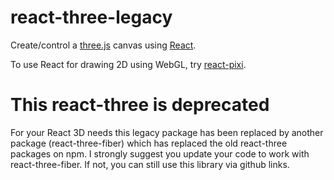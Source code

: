 react-three-legacy
==================

Create/control a [three.js](http://threejs.org/) canvas using [React](https://github.com/facebook/react).

To use React for drawing 2D using WebGL, try [react-pixi](https://github.com/Izzimach/react-pixi).

This react-three is deprecated
==============================

For your React 3D needs this legacy package has been replaced by another package (react-three-fiber) which
has replaced the old react-three packages on npm. I strongly suggest you update your code to work with react-three-fiber.
If not, you can still use this library via github links.

